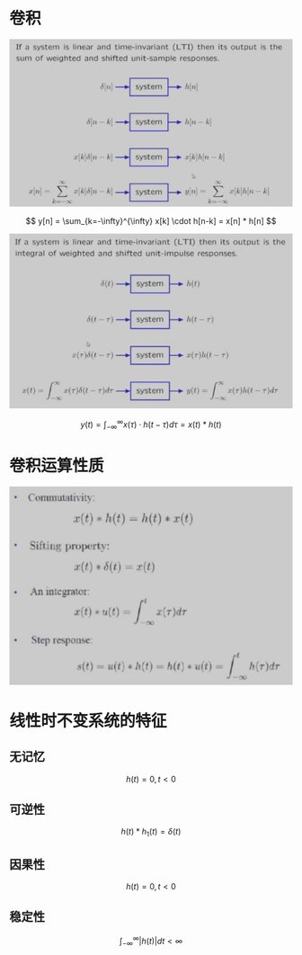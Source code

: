 # 卷积

![alt text](image.png)

$$
y[n] = \sum_{k=-\infty}^{\infty} x[k] \cdot h[n-k] = x[n] * h[n]
$$

![alt text](image-1.png)

$$
y(t) = \int_{-\infty}^{\infty} x(\tau) \cdot h(t-\tau) d\tau = x(t) * h(t)
$$

# 卷积运算性质

![alt text](image-2.png)

# 线性时不变系统的特征

## 无记忆

$$
h(t) = 0, t < 0
$$

## 可逆性

$$
h(t)*h_1(t) = \delta(t)
$$

## 因果性

$$
h(t) = 0, t < 0
$$

## 稳定性

$$
\int_{-\infty}^{\infty} |h(t)| dt < \infty
$$